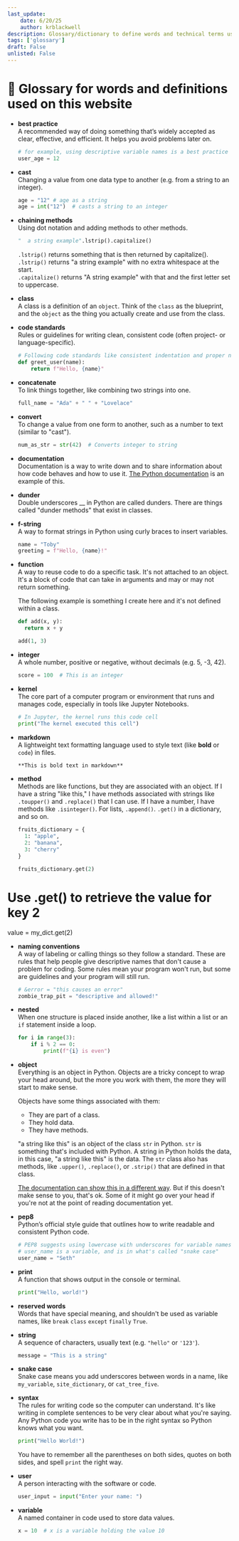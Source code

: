 ```yaml
---
last_update:
    date: 6/20/25
    author: krblackwell
description: Glossary/dictionary to define words and technical terms used on the site. 
tags: ['glossary']
draft: False
unlisted: False
---
```


# 📘 Glossary for words and definitions used on this website

- **best practice** \
  A recommended way of doing something that’s widely accepted as clear, effective, and efficient. It helps you avoid problems later on.
  
  ```python
  # for example, using descriptive variable names is a best practice
  user_age = 12
  ```
- **cast**\
  Changing a value from one data type to another (e.g. from a string to an integer).

  ```python
  age = "12" # age as a string
  age = int("12")  # casts a string to an integer
  ```

- **chaining methods**\
  Using dot notation and adding methods to other methods.
  
  ```python
  "  a string example".lstrip().capitalize()
  ```
  `.lstrip()` returns something that is then returned by capitalize().\
  `.lstrip()` returns "a string example" with no extra whitespace at the start.\
  `.capitalize()` returns "A string example" with that and the first letter set to uppercase.

- **class**\
  A class is a definition of an `object`. Think of the `class` as the blueprint, and the `object` as the thing you actually create and use from the class.

- **code standards**\
  Rules or guidelines for writing clean, consistent code (often project- or language-specific).

  ```python
  # Following code standards like consistent indentation and proper naming
  def greet_user(name):
      return f"Hello, {name}"
  ```

- **concatenate**\
  To link things together, like combining two strings into one.

  ```python
  full_name = "Ada" + " " + "Lovelace"
  ```

- **convert**\
  To change a value from one form to another, such as a number to text (similar to "cast").

  ```python
  num_as_str = str(42)  # Converts integer to string
  ```

- **documentation**\
  Documentation is a way to write down and to share information about how code behaves and how to use it. [The Python documentation](https://docs.python.org/3/) is an example of this.

- **dunder**\
  Double underscores __ in Python are called dunders. There are things called "dunder methods" that exist in classes.

- **f-string**\
  A way to format strings in Python using curly braces to insert variables.

  ```python
  name = "Toby"
  greeting = f"Hello, {name}!"
  ```

- **function**\
  A way to reuse code to do a specific task. It's not attached to an object. It's a block of code that can take in arguments and may or may not return something.
  
  The following example is something I create here and it's not defined within a class. 
  ```python
  def add(x, y):
    return x + y
  
  add(1, 3)
  ```

- **integer**\
  A whole number, positive or negative, without decimals (e.g. 5, -3, 42).

  ```python
  score = 100  # This is an integer
  ```

- **kernel**\
  The core part of a computer program or environment that runs and manages code, especially in tools like Jupyter Notebooks.

  ```python
  # In Jupyter, the kernel runs this code cell
  print("The kernel executed this cell")
  ```

- **markdown**\
  A lightweight text formatting language used to style text (like **bold** or `code`) in files.

  ```markdown
  **This is bold text in markdown**
  ```

- **method**\
  Methods are like functions, but they are associated with an object. If I have a string "like this," I have methods associated with strings like `.toupper()` and `.replace()` that I can use.
  If I have a number, I have methods like `.isinteger()`.
  For lists, `.append()`. `.get()` in a dictionary, and so on.
  
  ```python
  fruits_dictionary = {
    1: "apple",
    2: "banana",
    3: "cherry"
  }
  
  fruits_dictionary.get(2)
  ````

# Use .get() to retrieve the value for key 2
value = my_dict.get(2)

- **naming conventions**\
  A way of labeling or calling things so they follow a standard. These are rules that help people give descriptive names that don't cause a problem for coding. Some rules mean your program won't run, but some are guidelines and your program will still run.
  
  ```python
  # &error = "this causes an error"
  zombie_trap_pit = "descriptive and allowed!"
  ``` 

- **nested**\
  When one structure is placed inside another, like a list within a list or an `if` statement inside a loop.

  ```python
  for i in range(3):
      if i % 2 == 0:
          print(f"{i} is even")
  ```

- **object**\
  Everything is an object in Python. Objects are a tricky concept to wrap your head around, but the more you work with them, the more they will start to make sense.
  
  Objects have some things associated with them:
  
  - They are part of a class.
  - They hold data.
  - They have methods.

  "a string like this" is an object of the class `str` in Python. `str` is something that's included with Python. A string in Python holds the data, in this case, "a string like this" is the data. The `str` class also has methods, like `.upper()`, `.replace()`, or `.strip()` that are defined in that class.

  [The documentation can show this in a different way](https://docs.python.org/3/library/stdtypes.html#string-methods). But if this doesn't make sense to you, that's ok. Some of it might go over your head if you're not at the point of reading documentation yet.

- **pep8**\
  Python’s official style guide that outlines how to write readable and consistent Python code.

  ```python
  # PEP8 suggests using lowercase with underscores for variable names
  # user_name is a variable, and is in what's called "snake case"
  user_name = "Seth"
  ```

- **print**\
  A function that shows output in the console or terminal.

  ```python
  print("Hello, world!")
  ```

- **reserved words**\
  Words that have special meaning, and shouldn't be used as variable names, like `break` `class` `except` `finally` `True`.

- **string**\
  A sequence of characters, usually text (e.g. `"hello"` or `'123'`).

  ```python
  message = "This is a string"
  ```

- **snake case**\
  Snake case means you add underscores between words in a name, like `my_variable`, `site_dictionary`, or `cat_tree_five`.

- **syntax**\
  The rules for writing code so the computer can understand. It's like writing in complete sentences to be very clear about what you're saying.\
  Any Python code you write has to be in the right syntax so Python knows what you want.
  
  ```python
  print("Hello World!")
  ```
  
  You have to remember all the parentheses on both sides, quotes on both sides, and spell `print` the right way.

- **user**\
  A person interacting with the software or code.

  ```python
  user_input = input("Enter your name: ")
  ```

- **variable**\
  A named container in code used to store data values.

  ```python
  x = 10  # x is a variable holding the value 10
  ```
  

